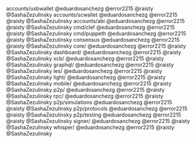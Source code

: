 accounts/usbwallet              @eduardosanchezg @error2215 @raisty @SashaZezulinsky
accounts/scwallet               @eduardosanchezg @error2215 @raisty @SashaZezulinsky
accounts/abi                    @eduardosanchezg @error2215 @raisty @SashaZezulinsky
cmd/clef                        @eduardosanchezg @error2215 @raisty @SashaZezulinsky
cmd/puppeth                     @eduardosanchezg @error2215 @raisty @SashaZezulinsky
consensus                       @eduardosanchezg @error2215 @raisty @SashaZezulinsky
core/                           @eduardosanchezg @error2215 @raisty @SashaZezulinsky
dashboard/                      @eduardosanchezg @error2215 @raisty @SashaZezulinsky
xcb/                            @eduardosanchezg @error2215 @raisty @SashaZezulinsky
graphql/                        @eduardosanchezg @error2215 @raisty @SashaZezulinsky
les/                            @eduardosanchezg @error2215 @raisty @SashaZezulinsky
light/                          @eduardosanchezg @error2215 @raisty @SashaZezulinsky
mobile/                         @eduardosanchezg @error2215 @raisty @SashaZezulinsky
p2p/                            @eduardosanchezg @error2215 @raisty @SashaZezulinsky
rpc/                            @eduardosanchezg @error2215 @raisty @SashaZezulinsky
p2p/simulations                 @eduardosanchezg @error2215 @raisty @SashaZezulinsky
p2p/protocols                   @eduardosanchezg @error2215 @raisty @SashaZezulinsky
p2p/testing                     @eduardosanchezg @error2215 @raisty @SashaZezulinsky
signer/                         @eduardosanchezg @error2215 @raisty @SashaZezulinsky
whisper/                        @eduardosanchezg @error2215 @raisty @SashaZezulinsky

